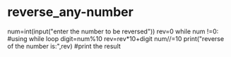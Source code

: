 # reverse_any-number
num=int(input("enter the number to be reversed"))
rev=0
while num !=0:  #using while loop
    digit=num%10
    rev=rev*10+digit
    num//=10
print("reverse of the number is:",rev)  #print the result
    
